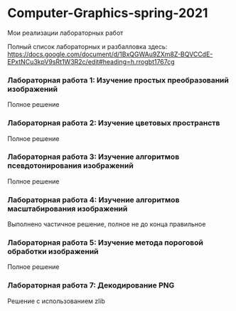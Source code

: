 # Computer-Graphics-spring-2021
Мои реализации лабораторных работ<br>

Полный список лабораторных и разбалловка здесь: https://docs.google.com/document/d/1BxQGWAu9ZXm8Z-BQVCCdE-EPxtNCu3kpV9sRt1W3R2c/edit#heading=h.rrogbt1767cg

### Лабораторная работа 1: Изучение простых преобразований изображений

Полное решение <br>

### Лабораторная работа 2: Изучение цветовых пространств

Полное решение <br>

### Лабораторная работа 3: Изучение алгоритмов псевдотонирования изображений

Полное решение <br>

### Лабораторная работа 4: Изучение алгоритмов масштабирования изображений

Выполнено частичное решение, полное не до конца правильное <br>

### Лабораторная работа 5: Изучение метода пороговой обработки изображений

Полное решение <br>

### Лабораторная работа 7: Декодирование PNG

Решение с использованием zlib
